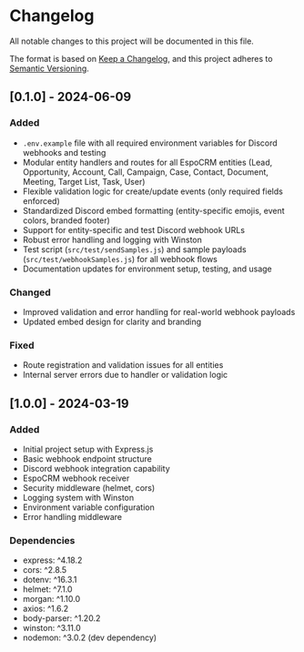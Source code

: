 # Changelog

All notable changes to this project will be documented in this file.

The format is based on [Keep a Changelog](https://keepachangelog.com/en/1.0.0/),
and this project adheres to [Semantic Versioning](https://semver.org/spec/v2.0.0.html).

## [0.1.0] - 2024-06-09

### Added
- `.env.example` file with all required environment variables for Discord webhooks and testing
- Modular entity handlers and routes for all EspoCRM entities (Lead, Opportunity, Account, Call, Campaign, Case, Contact, Document, Meeting, Target List, Task, User)
- Flexible validation logic for create/update events (only required fields enforced)
- Standardized Discord embed formatting (entity-specific emojis, event colors, branded footer)
- Support for entity-specific and test Discord webhook URLs
- Robust error handling and logging with Winston
- Test script (`src/test/sendSamples.js`) and sample payloads (`src/test/webhookSamples.js`) for all webhook flows
- Documentation updates for environment setup, testing, and usage

### Changed
- Improved validation and error handling for real-world webhook payloads
- Updated embed design for clarity and branding

### Fixed
- Route registration and validation issues for all entities
- Internal server errors due to handler or validation logic

## [1.0.0] - 2024-03-19

### Added
- Initial project setup with Express.js
- Basic webhook endpoint structure
- Discord webhook integration capability
- EspoCRM webhook receiver
- Security middleware (helmet, cors)
- Logging system with Winston
- Environment variable configuration
- Error handling middleware

### Dependencies
- express: ^4.18.2
- cors: ^2.8.5
- dotenv: ^16.3.1
- helmet: ^7.1.0
- morgan: ^1.10.0
- axios: ^1.6.2
- body-parser: ^1.20.2
- winston: ^3.11.0
- nodemon: ^3.0.2 (dev dependency) 